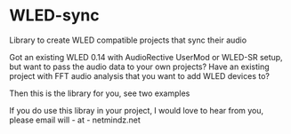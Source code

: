 # WLED-sync
Library to create WLED compatible projects that sync their audio

Got an existing WLED 0.14 with AudioRective UserMod or WLED-SR setup, but want to pass the audio data to your own projects?
Have an existing project with FFT audio analysis that you want to add WLED devices to?

Then this is the library for you, see two examples

If you do use this libray in your project, I would love to hear from you, please email will - at - netmindz.net
